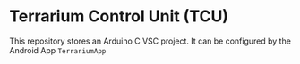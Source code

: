 # Terrarium Control Unit (TCU)

This repository stores an Arduino C VSC project. It can be configured by the Android App `TerrariumApp`
